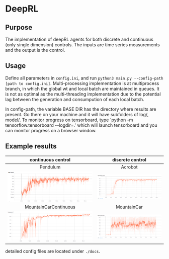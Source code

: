 # DeepRL
## Purpose
The implementation of deepRL agents for both discrete and continuous (only single dimension) controls. The inputs are time series measurements and the output is the control. 

## Usage
Define all parameters in `config.ini`, and run `python3 main.py --config-path [path to config.ini]`.
Multi-processing implementation is at multiprocess branch, in which the global wt and local batch are maintained in queues. It is not as optimal as the multi-threading implementation due to the potential lag between the generation and consumpution of each local batch.

In config-path, the variable BASE DIR has the directory where results are present. Go there on your machine and it will have subfolders of log/, model/.
To monitor progress on tensorboard, type `python -m tensorflow.tensorboard --logdir=.' which will launch tensorboard and you can monitor progress on a browser window.

## Example results
**continuous control**     | discrete control
:-------------------------:|:--------------------------:
Pendulum                   | Acrobot
![](./docs/pend.png)       | ![](./docs/acro.png)
MountainCarContinuous      | MountainCar
![](./docs/contcar.png)    | ![](./docs/car.png)



detailed config files are located under `./docs`.


